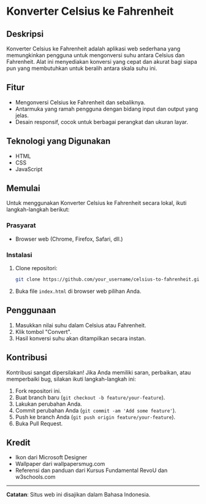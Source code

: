 # Konverter Celsius ke Fahrenheit

## Deskripsi

Konverter Celsius ke Fahrenheit adalah aplikasi web sederhana yang memungkinkan pengguna untuk mengonversi suhu antara Celsius dan Fahrenheit. Alat ini menyediakan konversi yang cepat dan akurat bagi siapa pun yang membutuhkan untuk beralih antara skala suhu ini.

## Fitur

- Mengonversi Celsius ke Fahrenheit dan sebaliknya.
- Antarmuka yang ramah pengguna dengan bidang input dan output yang jelas.
- Desain responsif, cocok untuk berbagai perangkat dan ukuran layar.

## Teknologi yang Digunakan

- HTML
- CSS
- JavaScript

## Memulai

Untuk menggunakan Konverter Celsius ke Fahrenheit secara lokal, ikuti langkah-langkah berikut:

### Prasyarat

- Browser web (Chrome, Firefox, Safari, dll.)

### Instalasi

1. Clone repositori:
   ```sh
   git clone https://github.com/your_username/celsius-to-fahrenheit.git
   ```

2. Buka file `index.html` di browser web pilihan Anda.

## Penggunaan

1. Masukkan nilai suhu dalam Celsius atau Fahrenheit.
2. Klik tombol "Convert".
3. Hasil konversi suhu akan ditampilkan secara instan.

## Kontribusi

Kontribusi sangat dipersilakan! Jika Anda memiliki saran, perbaikan, atau memperbaiki bug, silakan ikuti langkah-langkah ini:

1. Fork repositori ini.
2. Buat branch baru (`git checkout -b feature/your-feature`).
3. Lakukan perubahan Anda.
4. Commit perubahan Anda (`git commit -am 'Add some feature'`).
5. Push ke branch Anda (`git push origin feature/your-feature`).
6. Buka Pull Request.

## Kredit

- Ikon dari Microsoft Designer
- Wallpaper dari wallpapersmug.com
- Referensi dan panduan dari Kursus Fundamental RevoU dan w3schools.com

---

**Catatan**: Situs web ini disajikan dalam Bahasa Indonesia.
